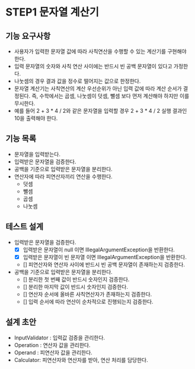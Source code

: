 # STEP1 문자열 계산기

## 기능 요구사항

- 사용자가 입력한 문자열 값에 따라 사칙연산을 수행할 수 있는 계산기를 구현해야 한다.
- 입력 문자열의 숫자와 사칙 연산 사이에는 반드시 빈 공백 문자열이 있다고 가정한다.
- 나눗셈의 경우 결과 값을 정수로 떨어지는 값으로 한정한다.
- 문자열 계산기는 사칙연산의 계산 우선순위가 아닌 입력 값에 따라 계산 순서가 결정된다. 즉, 수학에서는 곱셈, 나눗셈이 덧셈, 뺄셈 보다 먼저 계산해야 하지만 이를 무시한다.
- 예를 들어 2 + 3 * 4 / 2와 같은 문자열을 입력할 경우 2 + 3 * 4 / 2 실행 결과인 10을 출력해야 한다.

## 기능 목록

- 문자열을 입력받는다.
- 입력받은 문자열을 검증한다.
- 공백을 기준으로 입력받은 문자열을 분리한다.
- 연산자에 따라 피연산자끼리 연산을 수행한다.
  - 덧셈
  - 뺄셈
  - 곱셈
  - 나눗셈

## 테스트 설계
- 입력받은 문자열을 검증한다.
  - [x] 입력받은 문자열이 null 이면 IllegalArgumentException을 반환한다.
  - [x] 입력받은 문자열이 빈 문자열 이면 IllegalArgumentException을 반환한다.
  - [] 피연산자와 연산자 사이에 반드시 빈 공백 문자열이 존재하는지 검증한다.
- 공백을 기준으로 입력받은 문자열을 분리한다.
  - [] 분리한 첫 번째 값이 반드시 숫자인지 검증한다.
  - [] 분리한 마지막 값이 반드시 숫자인지 검증한다.
  - [] 연산자 순서에 올바른 사칙연산자가 존재하는지 검증한다.
  - [] 입력 순서에 따라 연산이 순차적으로 진행되는지 검증한다.

## 설계 초안
- InputValidator : 입력값 검증을 관리한다.
- Operation : 연산자 값을 관리한다.
- Operand : 피연산자 값을 관리한다.
- Calculator: 피연산자와 연산자를 받아, 연산 처리를 담당한다.